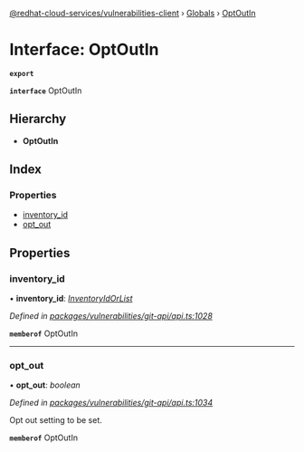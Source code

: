 [@redhat-cloud-services/vulnerabilities-client](../README.md) › [Globals](../globals.md) › [OptOutIn](optoutin.md)

# Interface: OptOutIn

**`export`** 

**`interface`** OptOutIn

## Hierarchy

* **OptOutIn**

## Index

### Properties

* [inventory_id](optoutin.md#inventory_id)
* [opt_out](optoutin.md#opt_out)

## Properties

###  inventory_id

• **inventory_id**: *[InventoryIdOrList](inventoryidorlist.md)*

*Defined in [packages/vulnerabilities/git-api/api.ts:1028](https://github.com/RedHatInsights/javascript-clients/blob/master/packages/vulnerabilities/git-api/api.ts#L1028)*

**`memberof`** OptOutIn

___

###  opt_out

• **opt_out**: *boolean*

*Defined in [packages/vulnerabilities/git-api/api.ts:1034](https://github.com/RedHatInsights/javascript-clients/blob/master/packages/vulnerabilities/git-api/api.ts#L1034)*

Opt out setting to be set.

**`memberof`** OptOutIn
